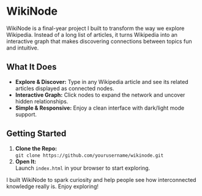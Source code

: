 # WikiNode

WikiNode is a final-year project I built to transform the way we explore Wikipedia. Instead of a long list of articles, it turns Wikipedia into an interactive graph that makes discovering connections between topics fun and intuitive.

## What It Does

- **Explore & Discover:** Type in any Wikipedia article and see its related articles displayed as connected nodes.
- **Interactive Graph:** Click nodes to expand the network and uncover hidden relationships.
- **Simple & Responsive:** Enjoy a clean interface with dark/light mode support.

## Getting Started

1. **Clone the Repo:**  
   `git clone https://github.com/yourusername/wikinode.git`
2. **Open It:**  
   Launch `index.html` in your browser to start exploring.

I built WikiNode to spark curiosity and help people see how interconnected knowledge really is. Enjoy exploring!
